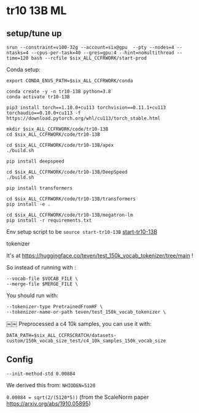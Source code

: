 # tr10 13B ML


## setup/tune up

```
srun --constraint=v100-32g --account=six@gpu  --pty --nodes=4 --ntasks=4 --cpus-per-task=40 --gres=gpu:4 --hint=nomultithread --time=120 bash --rcfile $six_ALL_CCFRWORK/start-prod
```


Conda setup:

```
export CONDA_ENVS_PATH=$six_ALL_CCFRWORK/conda

conda create -y -n tr10-13B python=3.8
conda activate tr10-13B

pip3 install torch==1.10.0+cu113 torchvision==0.11.1+cu113 torchaudio==0.10.0+cu113 -f https://download.pytorch.org/whl/cu113/torch_stable.html

mkdir $six_ALL_CCFRWORK/code/tr10-13B
cd $six_ALL_CCFRWORK/code/tr10-13B

cd $six_ALL_CCFRWORK/code/tr10-13B/apex
./build.sh

pip install deepspeed

cd $six_ALL_CCFRWORK/code/tr10-13B/DeepSpeed
./build.sh

pip install transformers

cd $six_ALL_CCFRWORK/code/tr10-13B/transformers
pip install -e .

cd $six_ALL_CCFRWORK/code/tr10-13B/megatron-lm
pip install -r requirements.txt
```

Env setup script to be `source start-tr10-13B` [start-tr10-13B](./start-tr10-13B)







tokenizer

It's at https://huggingface.co/teven/test_150k_vocab_tokenizer/tree/main !

So instead of running with :
```
--vocab-file $VOCAB_FILE \
--merge-file $MERGE_FILE \
```

You should run with:
```
--tokenizer-type PretrainedFromHF \
--tokenizer-name-or-path teven/test_150k_vocab_tokenizer \
```
￼￼
Preprocessed a c4 10k samples, you can use it with:
```
DATA_PATH=$six_ALL_CCFRSCRATCH/datasets-custom/150k_vocab_size_test/c4_10k_samples_150k_vocab_size
```

## Config


`--init-method-std 0.00884`

We derived this from: `NHIDDEN=5120`

`0.00884 = sqrt(2/(5120*5))` (from the ScaleNorm paper https://arxiv.org/abs/1910.05895)
